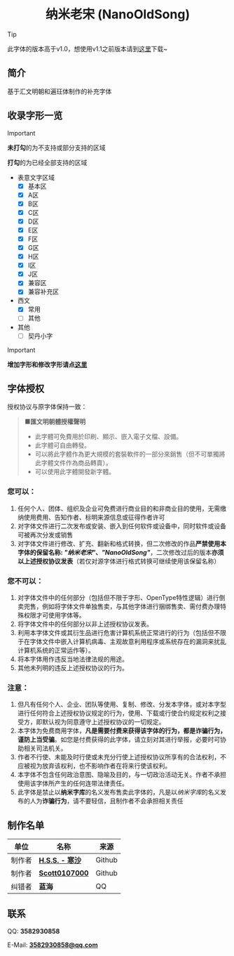<div align=center>
<h1>纳米老宋 (NanoOldSong)</h1>
</div>

> [!TIP]
>
> 此字体的版本高于v1.0，想使用v1.1之前版本请到[这里](https://github.com/Hansha2011/NanoOldSong/)下载~

## 简介
基于汇文明朝和遍玨体制作的补充字体


## 收录字形一览
> [!IMPORTANT]
>
> **未打勾**的为不支持或部分支持的区域
>
> **打勾**的为已经全部支持的区域

- 表意文字区域
  - [x] 基本区
  - [x] A区
  - [x] B区
  - [x] C区
  - [x] D区
  - [x] E区
  - [x] F区
  - [x] G区
  - [x] H区
  - [x] I区
  - [x] J区
  - [x] 兼容区
  - [x] 兼容补充区
- 西文
  - [x] 常用
  - [ ] 其他
- 其他
  - [ ] 契丹小字
> [!IMPORTANT]
>
> **增加字形和修改字形请点[这里](https://github.com/NF-Hansha/NanoOldSong/issues/1)**

## 字体授权
授权协议与原字体保持一致：
> **■匯文明朝體授權聲明**
>
> - 此字體可免費用於印刷、顯示、嵌入電子文檔、設備。
> - 此字體可自由轉發。
> - 可以將此字體作為更大規模的套裝軟件的一部分來銷售（但不可單獨將此字體文件作為商品轉賣）。
> - 可以使用此字體開發新字體。

### 您可以：
1. 任何个人、团体、组织及企业可免费进行商业目的和非商业目的使用，无需缴纳使用费用、告知作者、标明来源信息或征得作者许可
2. 对字体文件进行二次发布或安装、嵌入到任何软件或设备中，同时软件或设备可被再次分发或销售
3. 对字体文件进行修改、扩充、翻新和格式转换，但二次修改的作品**严禁使用本字体的保留名称: *"纳米老宋"*、*"NanoOldSong"***，二次修改过后的版本**亦须以上述授权协议发表**（若仅对源字体进行格式转换可继续使用该保留名称）

### 您不可以：
1. 对字体文件中的任何部分（包括但不限于字形、OpenType特性逻辑）进行倒卖兜售，例如将字体文件单独售卖，与其他字体进行捆绑售卖、需付费办理特殊权限才可使用字体等。
2. 将字体文件中的任何部分以非上述授权协议发表。
3. 利用本字体文件或其衍生品进行危害计算机系统正常进行的行为（包括但不限于在字体文件中嵌入计算机病毒、主观故意利用程序或系统存在的漏洞来扰乱计算机系统的正常运作等）。
4. 将本字体用作违反当地法律法规的用途。
5. 其他未列明的违反上述授权协议的行为。

### 注意：
1. 但凡有任何个人、企业、团队等使用、复制、修改、分发本字体，或对本字型进行任何符合上述授权协议规定的行为，使用、下载或行使合约规定权利之接受方，即默认视为同意遵守上述授权协议的一切规定。
2. 本字体为免费商用字体，**凡是需要付费来获得该字体的行为，都是诈骗行为，谨防上当受骗**。如您是付费获得的此字体，请立刻对其进行举报，必要时可协助相关司法机关。
3. 作者不行使、未能及时行使或未充分行使上述授权协议所享有的合法权利，不应被视为放弃该权利，也不影响作者在将来行使该权利。
4. 本字体不包含任何政治意图、隐喻及目的，与一切政治活动无关。作者不承担使用该字体所产生的任何连带法律责任。
5. 此字体是禁止以**纳米字库**的名义发布售卖此字体的，凡是以*纳米字库*的名义发布的人为**诈骗行为**，请不要轻信，且制作者不会承担相关责任

## 制作名单

|单位|名称|来源|
|-|-|-|
|制作者|[**H.S.S. - 寒沙**](https://github.com/Hansha2011/)|Github|
|制作者|[**Scott0107000**](https://github.com/scott0107000/)|Github|
|纠错者|**蓝海**|QQ|

## 联系

QQ: **3582930858**

E-Mail: **3582930858@qq.com**
